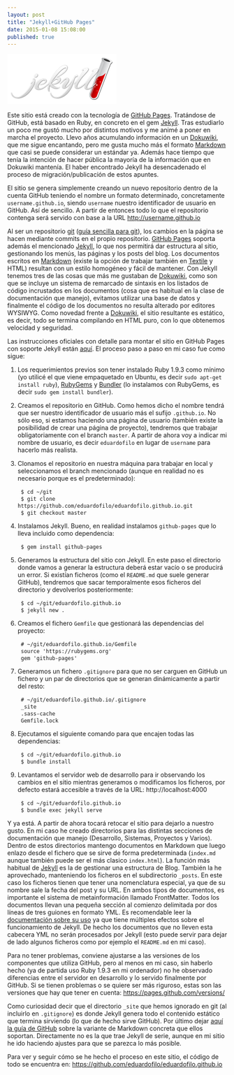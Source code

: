 ```yaml
---
layout: post
title: "Jekyll+GitHub Pages"
date: 2015-01-08 15:08:00
published: true
---
```


![Jekyll Logo](/images/posts/jekyll-logo.png)

Este sitio está creado con la tecnología de [GitHub Pages][pages]. Tratándose de GitHub, está basado en Ruby, en concreto en el gem [Jekyll][jekyll]. Tras estudiarlo un poco me gustó mucho por distintos motivos y me animé a poner en marcha el proyecto. Llevo años acumulando información en un [Dokuwiki][dokuwiki], que me sigue encantando, pero me gusta mucho más el formato [Markdown][markdown] que casi se puede considerar un estándar ya. Además hace tiempo que tenía la intención de hacer pública la mayoría de la información que en Dokuwiki mantenía. El haber encontrado Jekyll ha desencadenado el proceso de migración/publicación de estos apuntes.

El sitio se genera simplemente creando un nuevo repositorio dentro de la cuenta GitHub teniendo el nombre un formato determinado, concretamente `username.github.io`, siendo `username` nuestro identificador de usuario en GitHub. Así de sencillo. A partir de entonces todo lo que el repositorio contenga será servido con base a la URL http://username.github.io

Al ser un repositorio [git][git] ([guía sencilla para git](http://rogerdudler.github.io/git-guide/index.es.html)), los cambios en la página se hacen mediante commits en el propio repositorio. [GitHub Pages][pages] soporta además el mencionado [Jekyll][jekyll], lo que nos permitirá dar estructura al sitio, gestionando los menús, las páginas y los posts del blog. Los documentos escritos en [Markdown][markdown] (existe la opción de trabajar también en [Textile][textile] y HTML) resultan con un estilo homogéneo y fácil de mantener. Con Jekyll tenemos tres de las cosas que más me gustaban de [Dokuwiki][dokuwiki], como son que se incluye un sistema de remarcado de sintaxis en los listados de código incrustados en los documentos (cosa que es habitual en la clase de documentación que manejo), evitamos utilizar una base de datos y finalmente el código de los documentos no resulta alterado por editores WYSIWYG. Como novedad frente a [Dokuwiki][dokuwiki], el sitio resultante es estático, es decir, todo se termina compilando en HTML puro, con lo que obtenemos velocidad y seguridad.

Las instrucciones oficiales con detalle para montar el sitio en GitHub Pages con soporte Jekyll están [aquí](https://help.github.com/articles/using-jekyll-with-pages/). El proceso paso a paso en mi caso fue como sigue:

1. Los requerimientos previos son tener instalado Ruby 1.9.3 como mínimo (yo utilicé el que viene empaquetado en Ubuntu, es decir `sudo apt-get install ruby`), [RubyGems](https://rubygems.org/pages/download) y [Bundler](http://bundler.io/) (lo instalamos con RubyGems, es decir `sudo gem install bundler`).
2. Creamos el repositorio en GitHub. Como hemos dicho el nombre tendrá que ser nuestro identificador de usuario más el sufijo `.github.io`. No sólo eso, si estamos haciendo una página de usuario (también existe la posibilidad de crear una página de proyecto), tendremos que trabajar obligatoriamente con el branch `master`. A partir de ahora voy a indicar mi nombre de usuario, es decir `eduardofilo` en lugar de `username` para hacerlo más realista.
3. Clonamos el repositorio en nuestra máquina para trabajar en local y seleccionamos el branch mencionado (aunque en realidad no es necesario porque es el predeterminado):

        $ cd ~/git
        $ git clone https://github.com/eduardofilo/eduardofilo.github.io.git
        $ git checkout master

4. Instalamos Jekyll. Bueno, en realidad instalamos `github-pages` que lo lleva incluido como dependencia:

        $ gem install github-pages

5. Generamos la estructura del sitio con Jekyll. En este paso el directorio donde vamos a generar la estructura deberá estar vacío o se producirá un error. Si existían ficheros (como el `README.md` que suele generar GitHub), tendremos que sacar temporalmente esos ficheros del directorio y devolverlos posteriormente:

        $ cd ~/git/eduardofilo.github.io
        $ jekyll new .

6. Creamos el fichero `Gemfile` que gestionará las dependencias del proyecto:

        # ~/git/eduardofilo.github.io/Gemfile
        source 'https://rubygems.org'
        gem 'github-pages'

7. Generamos un fichero `.gitignore` para que no ser carguen en GitHub un fichero y un par de directorios que se generan dinámicamente a partir del resto:

        # ~/git/eduardofilo.github.io/.gitignore
        _site
        .sass-cache
        Gemfile.lock

8. Ejecutamos el siguiente comando para que encajen todas las dependencias:

        $ cd ~/git/eduardofilo.github.io
        $ bundle install

9. Levantamos el servidor web de desarrollo para ir observando los cambios en el sitio mientras generamos o modificamos los ficheros, por defecto estará accesible a través de la URL: http://localhost:4000

        $ cd ~/git/eduardofilo.github.io
        $ bundle exec jekyll serve

Y ya está. A partir de ahora tocará retocar el sitio para dejarlo a nuestro gusto. En mi caso he creado directorios para las distintas secciones de documentación que manejo (Desarrollo, Sistemas, Proyectos y Varios). Dentro de estos directorios mantengo documentos en Markdown que luego enlazo desde el fichero que se sirve de forma predeterminada (`index.md` aunque también puede ser el más clasico `index.html`). La función más habitual de [Jekyll][jekyll] es la de gestionar una estructura de Blog. También la he aprovechado, manteniendo los ficheros en el subdirectorio `_posts`. En este caso los ficheros tienen que tener una nomenclatura especial, ya que de su nombre sale la fecha del post y su URL. En ambos tipos de documentos, es importante el sistema de metainformación llamado FrontMatter. Todos los documentos llevan una pequeña sección al comienzo delimitada por dos líneas de tres guiones en formato YML. Es recomendable leer la [documentación sobre su uso](http://jekyllrb.com/docs/frontmatter/) ya que tiene múltiples efectos sobre el funcionamiento de Jekyll. De hecho los documentos que no lleven esta cabecera YML no serán procesados por Jekyll (esto puede servir para dejar de lado algunos ficheros como por ejemplo el `README.md` en mi caso).

Para no tener problemas, conviene ajustarse a las versiones de los componentes que utiliza GitHub, pero al menos en mi caso, sin haberlo hecho (ya de partida uso Ruby 1.9.3 en mi ordenador) no he observado diferencias entre el servidor en desarrollo y lo servido finalmente por GitHub. Si se tienen problemas o se quiere ser más riguroso, estas son las versiones que hay que tener en cuenta: https://pages.github.com/versions/

Como curiosidad decir que el directorio `_site` que hemos ignorado en git (al incluirlo en `.gitignore`) es donde Jekyll genera todo el contenido estático que termina sirviendo (lo que de hecho sirve GitHub). Por último dejar [aquí la guía de GitHub](https://guides.github.com/features/mastering-markdown/) sobre la variante de Markdown concreta que ellos soportan. Directamente no es la que trae Jekyll de serie, aunque en mi sitio he ido haciendo ajustes para que se parezca lo más posible.

Para ver y seguir cómo se he hecho el proceso en este sitio, el código de todo se encuentra en: https://github.com/eduardofilo/eduardofilo.github.io

[pages]:    https://pages.github.com/
[jekyll]:   http://jekyllrb.com/
[dokuwiki]: https://www.dokuwiki.org/dokuwiki
[markdown]: http://daringfireball.net/projects/markdown/
[textile]:  http://redcloth.org/textile
[git]:      http://git-scm.com/
